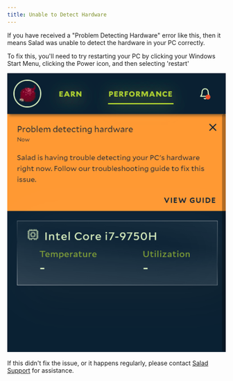 ```yaml
---
title: Unable to Detect Hardware
---
```


If you have received a "Problem Detecting Hardware" error like this, then it means Salad was unable to detect the
hardware in your PC correctly.

To fix this, you'll need to try restarting your PC by clicking your Windows Start Menu, clicking the Power icon, and
then selecting 'restart'

![](../../../../content/images/troubleshooting/salad-app/unable-to-detect-hardware-1.png)

If this didn't fix the issue, or it happens regularly, please contact
[Salad Support](/docs/guides/your-pc/216-how-to-create-a-support-ticket) for assistance.
